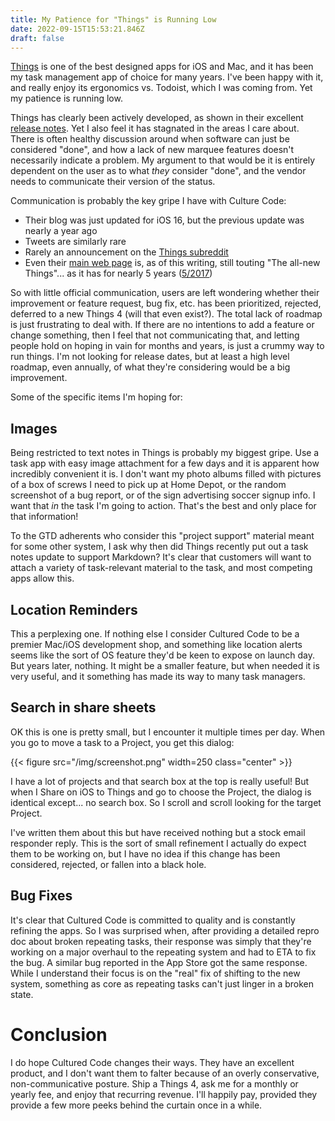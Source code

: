 ```yaml
---
title: My Patience for "Things" is Running Low
date: 2022-09-15T15:53:21.846Z
draft: false
---
```

[Things](https://culturedcode.com/things) is one of the best designed apps for iOS and Mac, and it has been my task management app of choice for many years. I've been happy with it, and really enjoy its ergonomics vs. Todoist, which I was coming from. Yet my patience is running low.

Things has clearly been actively developed, as shown in their excellent [release notes](https://culturedcode.com/things/support/articles/1100684/). Yet I also feel it has stagnated in the areas I care about. There is often healthy discussion around when software can just be considered "done", and how a lack of new marquee features doesn't necessarily indicate a problem. My argument to that would be it is entirely dependent on the user as to what *they* consider "done", and the vendor needs to communicate their version of the status.

Communication is probably the key gripe I have with Culture Code:

* Their blog was just updated for iOS 16, but the previous update was nearly a year ago
* Tweets are similarly rare
* Rarely an announcement on the [Things subreddit](https://www.reddit.com/r/thingsapp)
* Even their [main web page](https://web.archive.org/web/20220826181634/https://culturedcode.com/things/) is, as of this writing, still touting "The all-new Things"... as it has for nearly 5 years ([5/2017](https://web.archive.org/web/20170518164151/https://culturedcode.com/things/))

So with little official communication, users are left wondering whether their improvement or feature request, bug fix, etc. has been prioritized, rejected, deferred to a new Things 4 (will that even exist?). The total lack of roadmap is just frustrating to deal with. If there are no intentions to add a feature or change something, then I feel that not communicating that, and letting people hold on hoping in vain for months and years, is just a crummy way to run things. I'm not looking for release dates, but at least a high level roadmap, even annually, of what they're considering would be a big improvement.

Some of the specific items I'm hoping for:

## Images

Being restricted to text notes in Things is probably my biggest gripe. Use a task app with easy image attachment for a few days and it is apparent how incredibly convenient it is. I don't want my photo albums filled with pictures of a box of screws I need to pick up at Home Depot, or the random screenshot of a bug report, or of the sign advertising soccer signup info. I want that *in* the task I'm going to action. That's the best and only place for that information!

To the GTD adherents who consider this "project support" material meant for some other system, I ask why then did Things recently put out a task notes update to support Markdown?  It's clear that customers will want to attach a variety of task-relevant material to the task, and most competing apps allow this. 

## Location Reminders

This a perplexing one. If nothing else I consider Cultured Code to be a premier Mac/iOS development shop, and something like location alerts seems like the sort of OS feature they'd be keen to expose on launch day. But years later, nothing. It might be a smaller feature, but when needed it is very useful, and it something has made its way to many task managers. 

## Search in share sheets

OK this is one is pretty small, but I encounter it multiple times per day. When you go to move a task to a Project, you get this dialog:

{{< figure src="/img/screenshot.png" width=250 class="center" >}}

I have a lot of projects and that search box at the top is really useful! But when I Share on iOS to Things and go to choose the Project, the dialog is identical except... no search box. So I scroll and scroll looking for the target Project.

I've written them about this but have received nothing but a stock email responder reply. This is the sort of small refinement I actually do expect them to be working on, but I have no idea if this change has been considered, rejected, or fallen into a black hole.

## Bug Fixes

It's clear that Cultured Code is committed to quality and is constantly refining the apps. So I was surprised when, after providing a detailed repro doc about broken repeating tasks, their response was simply that they're working on a major overhaul to the repeating system and had to ETA to fix the bug. A similar bug reported in the App Store got the same response. While I understand their focus is on the "real" fix of shifting to the new system, something as core as repeating tasks can't just linger in a broken state.

# Conclusion
I do hope Cultured Code changes their ways. They have an excellent product, and I don't want them to falter because of an overly conservative, non-communicative posture. Ship a Things 4, ask me for a monthly or yearly fee, and enjoy that recurring revenue. I'll happily pay, provided they provide a few more peeks behind the curtain once in a while.
